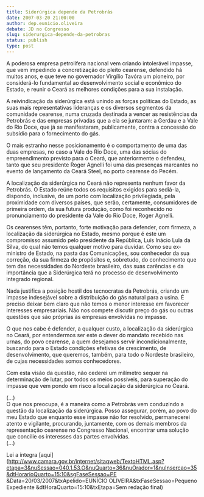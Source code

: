```yaml
---
title: Siderúrgica depende da Petrobrás
date: 2007-03-20 21:00:00
author: dep.eunicio.oliveira
debate: JD no Congresso
slug: siderurgica-depende-da-petrobras
status: publish 
type: post
---
```


  
A poderosa empresa petrolífera nacional vem criando intolerável impasse, que vem impedindo a concretização do pleito cearense, defendido há muitos anos, e que teve no governador Virgílio Tavóra um pioneiro, por considerá-lo fundamental ao desenvolvimento social e econômico do Estado, e reunir o Ceará as melhores condições para a sua instalação.  
  
A reivindicação da siderúrgica está unindo as forças políticas do Estado, as suas mais representativas lideranças e os diversos segmentos da comunidade cearense, numa cruzada destinada a vencer as resistências da Petrobrás e das empresas privadas que a ela se juntaram: a Gerdau e a Vale do Rio Doce, que já se manifestaram, publicamente, contra a concessão do subsídio para o fornecimento do gás.  
  
O mais estranho nesse posicionamento é o comportamento de uma das duas empresas, no caso a Vale do Rio Doce, uma das sócias do empreendimento previsto para o Ceará, que anteriormente o defendeu, tanto que seu presidente Roger Agnelli foi uma das presenças marcantes no evento de lançamento da Ceará Steel, no porto cearense do Pecém.  
  
A localização da siderúrgica no Ceará não representa nenhum favor da Petrobrás. O Estado reúne todos os requisitos exigidos para sediá-la, dispondo, inclusive, de um porto com localização privilegiada, pela proximidade com diversos países, que serão, certamente, consumidores de primeira ordem, da sua futura produção, como foi reconhecido no pronunciamento do presidente da Vale do Rio Doce, Roger Agnelli.  
  
Os cearenses têm, portanto, forte motivação para defender, com firmeza, a localização da siderúrgica no Estado, mesmo porque é este um compromisso assumido pelo presidente da República, Luís Inácio Lula da Silva, do qual não temos qualquer motivo para duvidar. Como seu ex-ministro de Estado, na pasta das Comunicações, sou conhecedor da sua correção, da sua firmeza de propósitos e, sobretudo, do conhecimento que tem das necessidades do Nordeste brasileiro, das suas carências e da importância que a Siderúrgica terá no processo de desenvolvimento integrado regional.  
  
Nada justifica a posição hostil dos tecnocratas da Petrobrás, criando um impasse indesejável sobre a distribuição do gás natural para a usina. É preciso deixar bem claro que não temos o menor interesse em favorecer interesses empresariais. Não nos compete discutir preço do gás ou outras questões que são próprias às empresas envolvidas no impasse.  
  
O que nos cabe é defender, a qualquer custo, a localização da siderúrgica no Ceará, por entendermos ser este o dever do mandato recebido nas urnas, do povo cearense, a quem desejamos servir incondicionalmente, buscando para o Estado condições efetivas de crescimento, de desenvolvimento, que queremos, também, para todo o Nordeste brasileiro, de cujas necessidades somos conhecedores.  
  
Com esta visão da questão, não cederei um milímetro sequer na determinação de lutar, por todos os meios possíveis, para superação do impasse que vem pondo em risco a localização da siderúrgica no Ceará.  
  
(...)   
O que nos preocupa, é a maneira como a Petrobrás vem conduzindo a questão da localização da siderúrgica. Posso assegurar, porém, ao povo do meu Estado que enquanto esse impasse não for resolvido, permanecerei atento e vigilante, procurando, juntamente, com os demais membros da representação cearense no Congresso Nacional, encontrar uma solução que concilie os interesses das partes envolvidas.  
(...)  
  
Lei a íntegra [aqui](http://www.camara.gov.br/internet/sitaqweb/TextoHTML.asp?etapa=3&nuSessao=040.1.53.O&nuQuarto=36&nuOrador=1&nuInsercao=35&dtHorarioQuarto=15:10&sgFaseSessao=PE        &Data=20/03/2007&txApelido=EUNÍCIO OLIVEIRA&txFaseSessao=Pequeno Expediente            &dtHoraQuarto=15:10&txEtapa=Sem redação final)
